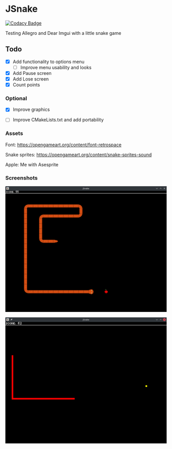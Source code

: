 # JSnake

[![Codacy Badge](https://api.codacy.com/project/badge/Grade/f23deb0417e14b5cade23369ebc0331c)](https://app.codacy.com/gh/paussu/JSnake?utm_source=github.com&utm_medium=referral&utm_content=paussu/JSnake&utm_campaign=Badge_Grade_Settings)

Testing Allegro and Dear Imgui with a little snake game

## Todo
- [X] Add functionality to options menu
  - [ ] Improve menu usability and looks 
- [x] Add Pause screen
- [x] Add Lose screen
- [X] Count points
### Optional
- [X] Improve graphics
- [ ] Improve CMakeLists.txt and add portability


### Assets
Font: https://opengameart.org/content/font-retrospace

Snake sprites: https://opengameart.org/content/snake-sprites-sound

Apple: Me with Asesprite

### Screenshots
![Screenshot of the game, sprite version](Assets/Screenshot_sprites.png)

![Screenshot of the game, spriteless version](Assets/Screenshot.png)

